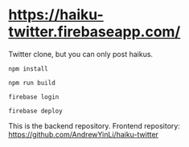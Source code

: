 # https://haiku-twitter.firebaseapp.com/

Twitter clone, but you can only post haikus.

```
npm install

npm run build

firebase login

firebase deploy
```

This is the backend repository. Frontend repository: https://github.com/AndrewYinLi/haiku-twitter
